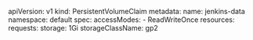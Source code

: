 apiVersion: v1
kind: PersistentVolumeClaim
metadata:
  name: jenkins-data
  namespace: default
spec:
  accessModes:
    - ReadWriteOnce
  resources:
    requests:
      storage: 1Gi
  storageClassName: gp2
